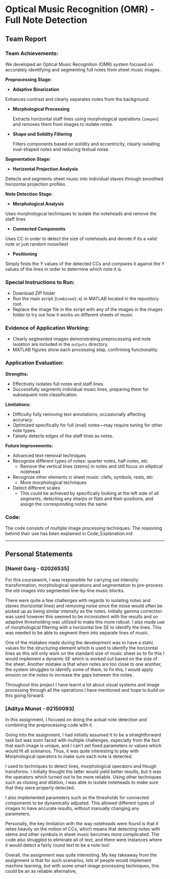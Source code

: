 # Optical Music Recognition (OMR) - Full Note Detection

## Team Report

### Team Achievements:

We developed an Optical Music Recognition (OMR) system focused on accurately identifying and segmenting full notes from sheet music images.

**Preprocessing Stage:**
- **Adaptive Binarization**

Enhances contrast and clearly separates notes from the background.

- **Morphological Processing**
    
    Extracts horizontal staff lines using morphological operations (`imopen`) and removes them from images to isolate notes.
    
- **Shape and Solidity Filtering**
    
    Filters components based on solidity and eccentricity, clearly isolating oval-shaped notes and reducing textual noise.
    

**Segmentation Stage:**
- **Horizontal Projection Analysis** 

Detects and segments sheet music into individual staves through smoothed horizontal projection profiles.

**Note Detection Stage:**
- **Morphological Analysis** 

Uses morphological techniques to isolate the noteheads and remove the staff lines

- **Connected Components** 

Uses CC in order to detect the size of noteheads and denote if its a valid note or just random noise/text

- **Positioning** 

Simply finds the Y values of the detected CCs and compares it against the Y values of the lines in order to determine which note it is.

 

### Special Instructions to Run:

- Download ZIP folder
- Run the main script (`Combined2.m`) in MATLAB located in the repository root.
- Replace the image file in the script with any of the images in the images folder to try out how it works on different sheets of music

### Evidence of Application Working:

- Clearly segmented images demonstrating preprocessing and note isolation are included in the `outputs` directory.
- MATLAB figures show each processing step, confirming functionality.

### Application Evaluation:

**Strengths:**
- Effectively isolates full notes and staff lines.
- Successfully segments individual music lines, preparing them for subsequent note classification.

**Limitations:**
- Difficulty fully removing text annotations, occasionally affecting accuracy.
- Optimized specifically for full (oval) notes—may require tuning for other note types.
- Falsely detects edges of the staff lines as notes.

**Future Improvements:**

- Advanced text-removal techniques
- Recognize different types of notes: quarter notes, half notes, etc
    - Remove the vertical lines (stems) in notes and still focus on elliptical notehead
- Recognize other elements in sheet music: clefs, symbols, rests, etc
    - More morphological techniques
- Detect different scales
    - This could be achieved by specifically looking at the left side of all segments, detecting any sharps or flats and their positions, and assign the corresponding notes the same.
 
### Code:
The code consists of multiple image processing techniques. The reasoning behind their use has been explained in Code_Explanation.md


---

## Personal Statements

### [Namit Garg - 02026535]

For this coursework, I was responsible for carrying out intensity transformation, morphological operations and segmentation to pre-process the old images into segmented line-by-line music blocks. 

There were quite a few challenges with regards to isolating notes and staves (horizontal lines) and removing noise since the noise would often be picked up as being similar intensity as the notes. Initially gamma correction was used however this seemed to be inconsistent with the results and so adaptive thresholding was utilized to make this more robust. I also made use of morphological filtering with a horizontal line SE to identify the lines. This was needed to be able to segment them into separate lines of music.

One of the mistakes made during the development was to have a static values for the structuring element which is used to identify the horizontal lines as this will only work on the standard size of music sheet so to fix this I would implement a dynamic SE which is worked out based on the size of the sheet. Another mistake is that when notes are too close to one another, the system struggles to identify some of them, to fix this, I would apply erosion on the notes to increase the gaps between the notes.

Throughout this project I have learnt a lot about visual systems and image processing through all the operations I have mentioned and hope to build on this going forward.

### [Aditya Munot - 02150093]

In this assignment, I focused on doing the actual note detection and combining the preprocessing code with it. 

Going into the assignment, I had initially assumed it to be a straightforward task but was soon faced with multiple challenges, especially from the fact that each image is unique, and I can’t set fixed parameters or values which would fit all scenarios. Thus, it was quite interesting to play with Morphological operators to make sure each note is detected.

I used to techniques to detect lines, morphological operators and Hough transforms. I initially thought the latter would yield better results, but it was the operators which turned out to be more reliable. Using other techniques such as closing and dilation, I was able to isolate noteheads to make sure that they were properly detected.

I also implemented parameters such as the thresholds for connected components to be dynamically adjusted. This allowed different types of images to have accurate results, without manually changing any parameters. 

Personally, the key limitation with the way noteheads were found is that it relies heavily on the notion of CCs, which means that detecting notes with stems and other symbols in sheet music becomes more complicated. The code also struggled to eliminate all of text, and there were instances where it would detect a fairly round text to be a note too!

Overall, the assignment was quite interesting. My key takeaway from the assignment is that for such scenarios, lots of people would implement machine learning, but with some smart image processing techniques, this could be an as reliable alternative,
